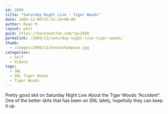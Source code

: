 ```yaml
---
id: 2890
title: "Saturday Night Live - Tiger Woods"
date: 2009-12-06T15:51:29+00:00
author: Ryan M.
layout: post
guid: https://backseatfan.com/?p=2890
permalink: /2009/12/saturday-night-live-tiger-woods/
thumb:
  - /images/2009/12/kenanthompson.jpg
categories:
  - Golf
  - Videos
tags:
  - SNL
  - SNL Tiger Woods
  - Tiger Woods
---
```


<div class="entry">
  <p>
  </p>

  <p>
    Pretty good skit on Saturday Night Live About the Tiger Woods &#8220;Accident&#8221;.  One of the better skits that has been on SNL lately, hopefully they can keep it up.
  </p>
</div>
